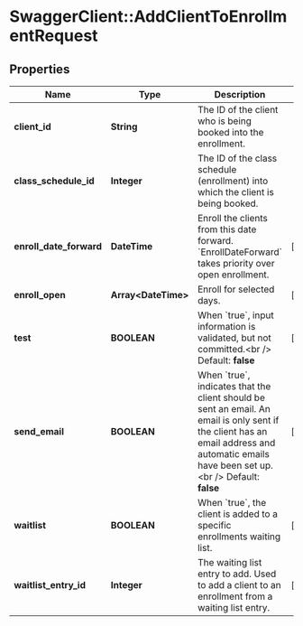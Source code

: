 # SwaggerClient::AddClientToEnrollmentRequest

## Properties
Name | Type | Description | Notes
------------ | ------------- | ------------- | -------------
**client_id** | **String** | The ID of the client who is being booked into the enrollment. | 
**class_schedule_id** | **Integer** | The ID of the class schedule (enrollment) into which the client is being booked. | 
**enroll_date_forward** | **DateTime** | Enroll the clients from this date forward. &#x60;EnrollDateForward&#x60; takes priority over open enrollment. | [optional] 
**enroll_open** | **Array&lt;DateTime&gt;** | Enroll for selected days. | [optional] 
**test** | **BOOLEAN** | When &#x60;true&#x60;, input information is validated, but not committed.&lt;br /&gt;  Default: **false** | [optional] 
**send_email** | **BOOLEAN** | When &#x60;true&#x60;, indicates that the client should be sent an email. An email is only sent if the client has an email address and automatic emails have been set up.&lt;br /&gt;  Default: **false** | [optional] 
**waitlist** | **BOOLEAN** | When &#x60;true&#x60;, the client is added to a specific enrollments waiting list. | [optional] 
**waitlist_entry_id** | **Integer** | The waiting list entry to add. Used to add a client to an enrollment from a waiting list entry. | [optional] 


